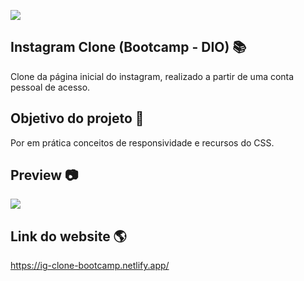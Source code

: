 [![](https://img.shields.io/badge/Instagram-E4405F?style=for-the-badge&logo=instagram&logoColor=white)](https://ig-clone-bootcamp.netlify.app/)

## Instagram Clone (Bootcamp - DIO) 📚

Clone da página inicial do instagram, realizado a partir de uma conta pessoal de acesso.

## Objetivo do projeto :rocket:

Por em prática conceitos de responsividade e recursos do CSS.

## Preview :camera:

<img src="https://github.com/rafael-vaz/instagram-clone-avanade-bootcamp/blob/main/instagram-clone-preview.jpg?raw=true">

## Link do website 🌎

https://ig-clone-bootcamp.netlify.app/

